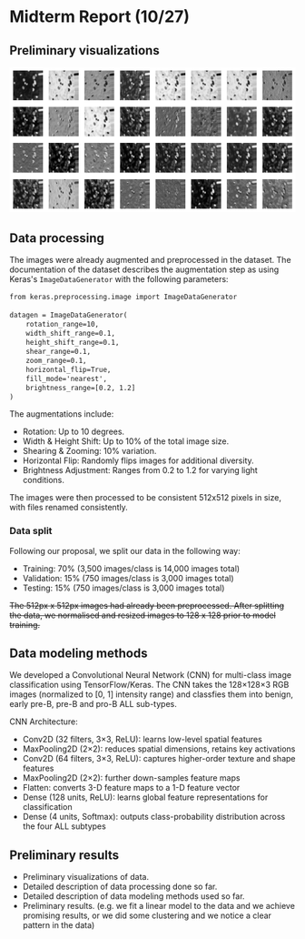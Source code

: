 # Midterm Report (10/27)

## Preliminary visualizations

![alt text](./vis1.png)

## Data processing
The images were already augmented and preprocessed in the dataset. The documentation of the dataset describes the augmentation step as using Keras's ``ImageDataGenerator`` with the following parameters:

```
from keras.preprocessing.image import ImageDataGenerator

datagen = ImageDataGenerator(
    rotation_range=10,         
    width_shift_range=0.1,     
    height_shift_range=0.1,    
    shear_range=0.1,           
    zoom_range=0.1,            
    horizontal_flip=True,      
    fill_mode='nearest',       
    brightness_range=[0.2, 1.2]
)
```
The augmentations include:
- Rotation: Up to 10 degrees.
- Width & Height Shift: Up to 10% of the total image size.
- Shearing & Zooming: 10% variation.
- Horizontal Flip: Randomly flips images for additional diversity.
- Brightness Adjustment: Ranges from 0.2 to 1.2 for varying light conditions.

The images were then processed to be consistent 512x512 pixels in size, with files renamed consistently.

### Data split

Following our proposal, we split our data in the following way:

- Training: 70% (3,500 images/class is 14,000 images total)
- Validation: 15% (750 images/class is 3,000 images total) 
- Testing: 15% (750 images/class is 3,000 images total)

<!-- is this true in the new model? -->
~~The 512px x 512px images had already been preprocessed. After splitting the data, we normalised and resized images to 128 x 128 prior to model training.~~

## Data modeling methods
We developed a Convolutional Neural Network (CNN) for multi-class image classification using TensorFlow/Keras. The CNN takes the 128×128×3 RGB images (normalized to [0, 1] intensity range) and classfies them into benign, early pre-B, pre-B and pro-B ALL sub-types.

CNN Architecture:
- Conv2D (32 filters, 3×3, ReLU): learns low-level spatial features
- MaxPooling2D (2×2): reduces spatial dimensions, retains key activations
- Conv2D (64 filters, 3×3, ReLU): captures higher-order texture and shape features
- MaxPooling2D (2×2): further down-samples feature maps
- Flatten: converts 3-D feature maps to a 1-D feature vector
- Dense (128 units, ReLU): learns global feature representations for classification
- Dense (4 units, Softmax): outputs class-probability distribution across the four ALL subtypes

## Preliminary results



-   Preliminary visualizations of data.
-   Detailed description of data processing done so far.
-   Detailed description of data modeling methods used so far.
-   Preliminary results. (e.g. we fit a linear model to the data and we achieve promising results, or we did some clustering and we notice a clear pattern in the data)
